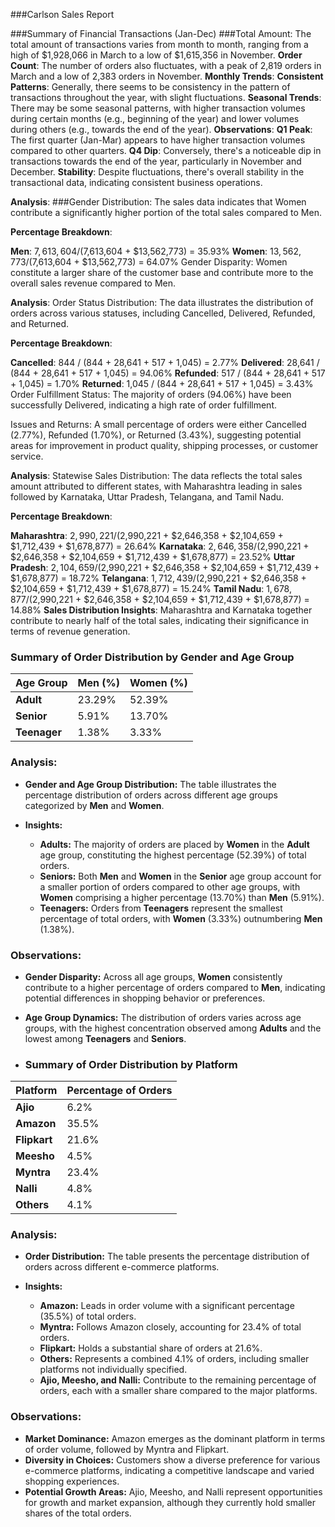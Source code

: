 ###Carlson Sales Report

###Summary of Financial Transactions (Jan-Dec)
###Total Amount: The total amount of transactions varies from month to month, ranging from a high of $1,928,066 in March to a low of $1,615,356 in November.
**Order Count**: The number of orders also fluctuates, with a peak of 2,819 orders in March and a low of 2,383 orders in November.
**Monthly Trends**:
**Consistent Patterns**: Generally, there seems to be consistency in the pattern of transactions throughout the year, with slight fluctuations.
**Seasonal Trends**: There may be some seasonal patterns, with higher transaction volumes during certain months (e.g., beginning of the year) and lower volumes during others (e.g., towards the end of the year).
**Observations**:
**Q1 Peak**: The first quarter (Jan-Mar) appears to have higher transaction volumes compared to other quarters.
**Q4 Dip**: Conversely, there's a noticeable dip in transactions towards the end of the year, particularly in November and December.
**Stability**: Despite fluctuations, there's overall stability in the transactional data, indicating consistent business operations.

**Analysis**:
###Gender Distribution: The sales data indicates that Women contribute a significantly higher portion of the total sales compared to Men.

**Percentage Breakdown**:

**Men**: $7,613,604 / ($7,613,604 + $13,562,773) = 35.93%
**Women**: $13,562,773 / ($7,613,604 + $13,562,773) = 64.07%
Gender Disparity: Women constitute a larger share of the customer base and contribute more to the overall sales revenue compared to Men.

**Analysis**:
Order Status Distribution: The data illustrates the distribution of orders across various statuses, including Cancelled, Delivered, Refunded, and Returned.

**Percentage Breakdown**:

**Cancelled**: 844 / (844 + 28,641 + 517 + 1,045) = 2.77%
**Delivered**: 28,641 / (844 + 28,641 + 517 + 1,045) = 94.06%
**Refunded**: 517 / (844 + 28,641 + 517 + 1,045) = 1.70%
**Returned**: 1,045 / (844 + 28,641 + 517 + 1,045) = 3.43%
Order Fulfillment Status: The majority of orders (94.06%) have been successfully Delivered, indicating a high rate of order fulfillment.

Issues and Returns: A small percentage of orders were either Cancelled (2.77%), Refunded (1.70%), or Returned (3.43%), suggesting potential areas for improvement in product quality, shipping processes, or customer service.

**Analysis**:
Statewise Sales Distribution: The data reflects the total sales amount attributed to different states, with Maharashtra leading in sales followed by Karnataka, Uttar Pradesh, Telangana, and Tamil Nadu.

**Percentage Breakdown**:

**Maharashtra**: $2,990,221 / ($2,990,221 + $2,646,358 + $2,104,659 + $1,712,439 + $1,678,877) = 26.64%
**Karnataka**: $2,646,358 / ($2,990,221 + $2,646,358 + $2,104,659 + $1,712,439 + $1,678,877) = 23.52%
**Uttar Pradesh**: $2,104,659 / ($2,990,221 + $2,646,358 + $2,104,659 + $1,712,439 + $1,678,877) = 18.72%
**Telangana**: $1,712,439 / ($2,990,221 + $2,646,358 + $2,104,659 + $1,712,439 + $1,678,877) = 15.24%
**Tamil Nadu**: $1,678,877 / ($2,990,221 + $2,646,358 + $2,104,659 + $1,712,439 + $1,678,877) = 14.88%
**Sales Distribution Insights**: Maharashtra and Karnataka together contribute to nearly half of the total sales, indicating their significance in terms of revenue generation.

### Summary of Order Distribution by Gender and Age Group

**Age Group** | **Men (%)** | **Women (%)**
---|---|---
**Adult** | 23.29% | 52.39%
**Senior** | 5.91% | 13.70%
**Teenager** | 1.38% | 3.33%

### Analysis:

- **Gender and Age Group Distribution:** The table illustrates the percentage distribution of orders across different age groups categorized by **Men** and **Women**.

- **Insights:**
  - **Adults:** The majority of orders are placed by **Women** in the **Adult** age group, constituting the highest percentage (52.39%) of total orders.
  - **Seniors:** Both **Men** and **Women** in the **Senior** age group account for a smaller portion of orders compared to other age groups, with **Women** comprising a higher percentage (13.70%) than **Men** (5.91%).
  - **Teenagers:** Orders from **Teenagers** represent the smallest percentage of total orders, with **Women** (3.33%) outnumbering **Men** (1.38%).

### Observations:

- **Gender Disparity:** Across all age groups, **Women** consistently contribute to a higher percentage of orders compared to **Men**, indicating potential differences in shopping behavior or preferences.

- **Age Group Dynamics:** The distribution of orders varies across age groups, with the highest concentration observed among **Adults** and the lowest among **Teenagers** and **Seniors**.

- ### Summary of Order Distribution by Platform

**Platform** | **Percentage of Orders**
---|---
**Ajio** | 6.2%
**Amazon** | 35.5%
**Flipkart** | 21.6%
**Meesho** | 4.5%
**Myntra** | 23.4%
**Nalli** | 4.8%
**Others** | 4.1%

### Analysis:

- **Order Distribution:** The table presents the percentage distribution of orders across different e-commerce platforms.

- **Insights:**
  - **Amazon:** Leads in order volume with a significant percentage (35.5%) of total orders.
  - **Myntra:** Follows Amazon closely, accounting for 23.4% of total orders.
  - **Flipkart:** Holds a substantial share of orders at 21.6%.
  - **Others:** Represents a combined 4.1% of orders, including smaller platforms not individually specified.
  - **Ajio, Meesho, and Nalli:** Contribute to the remaining percentage of orders, each with a smaller share compared to the major platforms.

### Observations:

- **Market Dominance:** Amazon emerges as the dominant platform in terms of order volume, followed by Myntra and Flipkart.
- **Diversity in Choices:** Customers show a diverse preference for various e-commerce platforms, indicating a competitive landscape and varied shopping experiences.
- **Potential Growth Areas:** Ajio, Meesho, and Nalli represent opportunities for growth and market expansion, although they currently hold smaller shares of the total orders.



